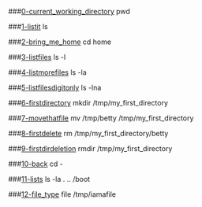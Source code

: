 ###[0-current_working_directory](0-current_working_directory)
pwd

###[1-listit](1-listit)
ls

###[2-bring_me_home](2-bring_me_home)
cd home

###[3-listfiles](3-listfiles)
ls -l

###[4-listmorefiles](4-listmorefiles)
ls -la

###[5-listfilesdigitonly](5-listfilesdigitonly)
ls -lna

###[6-firstdirectory](6-firstdirectory)
mkdir /tmp/my_first_directory

###[7-movethatfile](7-movethatfile)
mv /tmp/betty /tmp/my_first_directory

###[8-firstdelete](8-firstdelete)
rm /tmp/my_first_directory/betty

###[9-firstdirdeletion](9-firstdirdeletion)
rmdir /tmp/my_first_directory

###[10-back](10-back)
cd -

###[11-lists](11-lists)
ls -la . .. /boot

###[12-file_type](12-file_type)
file /tmp/iamafile
